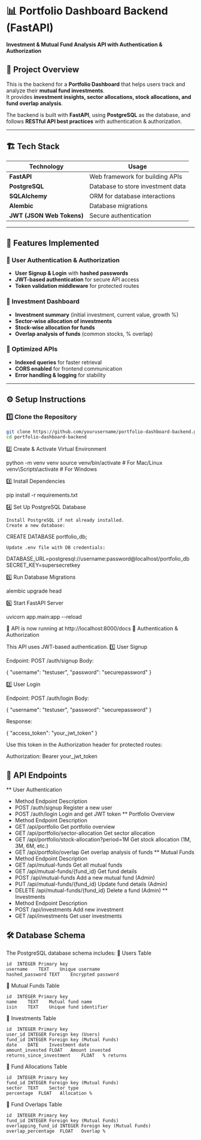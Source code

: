 # 📊 Portfolio Dashboard Backend (FastAPI)
**Investment & Mutual Fund Analysis API with Authentication & Authorization**

## 🚀 Project Overview
This is the backend for a **Portfolio Dashboard** that helps users track and analyze their **mutual fund investments**.  
It provides **investment insights, sector allocations, stock allocations, and fund overlap analysis**.

The backend is built with **FastAPI**, using **PostgreSQL** as the database, and follows **RESTful API best practices** with authentication & authorization.

---

## 🏗 Tech Stack
| Technology                | Usage                                    |
|---------------------------|------------------------------------------|
| **FastAPI**               | Web framework for building APIs          |
| **PostgreSQL**            | Database to store investment data        |
| **SQLAlchemy**            | ORM for database interactions            |
| **Alembic**               | Database migrations                      |
| **JWT (JSON Web Tokens)** | Secure authentication                    |

---

## 📌 Features Implemented
### 🔹 User Authentication & Authorization
- **User Signup & Login** with **hashed passwords**
- **JWT-based authentication** for secure API access
- **Token validation middleware** for protected routes

### 🔹 Investment Dashboard
- **Investment summary** (initial investment, current value, growth %)
- **Sector-wise allocation of investments**
- **Stock-wise allocation for funds**
- **Overlap analysis of funds** (common stocks, % overlap)

### 🔹 Optimized APIs
- **Indexed queries** for faster retrieval
- **CORS enabled** for frontend communication
- **Error handling & logging** for stability

---

## ⚙️ Setup Instructions
### **1️⃣ Clone the Repository**
```sh
git clone https://github.com/yourusername/portfolio-dashboard-backend.git
cd portfolio-dashboard-backend
```
2️⃣ Create & Activate Virtual Environment

python -m venv venv
source venv/bin/activate  # For Mac/Linux
venv\Scripts\activate  # For Windows

3️⃣ Install Dependencies

pip install -r requirements.txt

4️⃣ Set Up PostgreSQL Database

    Install PostgreSQL if not already installed.
    Create a new database:

CREATE DATABASE portfolio_db;

    Update .env file with DB credentials:

DATABASE_URL=postgresql://username:password@localhost/portfolio_db
SECRET_KEY=supersecretkey

5️⃣ Run Database Migrations

alembic upgrade head

6️⃣ Start FastAPI Server

uvicorn app.main:app --reload

🚀 API is now running at http://localhost:8000/docs
🔐 Authentication & Authorization

This API uses JWT-based authentication.
1️⃣ User Signup

Endpoint: POST /auth/signup
Body:

{
    "username": "testuser",
    "password": "securepassword"
}

2️⃣ User Login

Endpoint: POST /auth/login
Body:

{
    "username": "testuser",
    "password": "securepassword"
}

Response:

{
    "access_token": "your_jwt_token"
}

Use this token in the Authorization header for protected routes:

Authorization: Bearer your_jwt_token

## 🔗 API Endpoints
** User Authentication
 - Method	Endpoint	Description
 - POST	/auth/signup	Register a new user
 - POST	/auth/login	Login and get JWT token
** Portfolio Overview
 - Method	Endpoint	Description
 - GET	/api/portfolio	Get portfolio overview
 - GET	/api/portfolio/sector-allocation	Get sector allocation
 - GET	/api/portfolio/stock-allocation?period=1M	Get stock allocation (1M, 3M, 6M, etc.)
 - GET	/api/portfolio/overlap	Get overlap analysis of funds
** Mutual Funds
 - Method	Endpoint	Description
 - GET	/api/mutual-funds	Get all mutual funds
 - GET	/api/mutual-funds/{fund_id}	Get fund details
 - POST	/api/mutual-funds	Add a new mutual fund (Admin)
 - PUT	/api/mutual-funds/{fund_id}	Update fund details (Admin)
 - DELETE	/api/mutual-funds/{fund_id}	Delete a fund (Admin)
** Investments
 - Method	Endpoint	Description
 - POST	/api/investments	Add new investment
 - GET	/api/investments	Get user investments

## 🛠 Database Schema

The PostgreSQL database schema includes:
🔹 Users Table
```Column	Type	Description
id	INTEGER	Primary key
username	TEXT	Unique username
hashed_password	TEXT	Encrypted password
```
🔹 Mutual Funds Table
```Column	Type	Description
id	INTEGER	Primary key
name	TEXT	Mutual fund name
isin	TEXT	Unique fund identifier
```
🔹 Investments Table
```Column	Type	Description
id	INTEGER	Primary key
user_id	INTEGER	Foreign key (Users)
fund_id	INTEGER	Foreign key (Mutual Funds)
date	DATE	Investment date
amount_invested	FLOAT	Amount invested
returns_since_investment	FLOAT	% returns
```
🔹 Fund Allocations Table
```Column	Type	Description
id	INTEGER	Primary key
fund_id	INTEGER	Foreign key (Mutual Funds)
sector	TEXT	Sector type
percentage	FLOAT	Allocation %
```
🔹 Fund Overlaps Table
```Column	Type	Description
id	INTEGER	Primary key
fund_id	INTEGER	Foreign key (Mutual Funds)
overlapping_fund_id	INTEGER	Foreign key (Mutual Funds)
overlap_percentage	FLOAT	Overlap %
```
